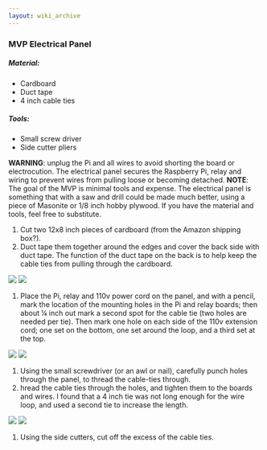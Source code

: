 ```yaml
---
layout: wiki_archive
---
```


### MVP Electrical Panel

##### Material:

  - Cardboard
  - Duct tape
  - 4 inch cable ties

##### Tools:

  - Small screw driver
  - Side cutter pliers

**WARNING**: unplug the Pi and all wires to avoid shorting the board or
electrocution. The electrical panel secures the Raspberry Pi, relay and
wiring to prevent wires from pulling loose or becoming detached.
**NOTE**: The goal of the MVP is minimal tools and expense. The
electrical panel is something that with a saw and drill could be made
much better, using a piece of Masonite or 1/8 inch hobby plywood. If you
have the material and tools, feel free to substitute.

1.  Cut two 12x8 inch pieces of cardboard (from the Amazon shipping
    box?).
2.  Duct tape them together around the edges and cover the back side
    with duct tape. The function of the duct tape on the back is to help
    keep the cable ties from pulling through the cardboard.

![](/static/images/wiki/mvp/img_20170629_115755.jpg) ![](/static/images/wiki/mvp/img_20170629_115809.jpg)

1.  Place the Pi, relay and 110v power cord on the panel, and with a
    pencil, mark the location of the mounting holes in the Pi and relay
    boards; then about ¼ inch out mark a second spot for the cable tie
    (two holes are needed per tie). Then mark one hole on each side of
    the 110v extension cord; one set on the bottom, one set around the
    loop, and a third set at the top.

![](/static/images/wiki/mvp/img_20170629_120003.jpg) ![](/static/images/wiki/mvp/img_20170629_121238.jpg)

1.  Using the small screwdriver (or an awl or nail), carefully punch
    holes through the panel, to thread the cable-ties through.
2.  hread the cable ties through the holes, and tighten them to the
    boards and wires. I found that a 4 inch tie was not long enough for
    the wire loop, and used a second tie to increase the length.

![](/static/images/wiki/mvp/img_20170629_121901.jpg) ![](/static/images/wiki/mvp/img_20170629_122516.jpg)

1.  Using the side cutters, cut off the excess of the cable ties.

